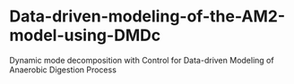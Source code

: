 # Data-driven-modeling-of-the-AM2-model-using-DMDc
Dynamic mode decomposition with Control for Data-driven Modeling of Anaerobic Digestion Process
